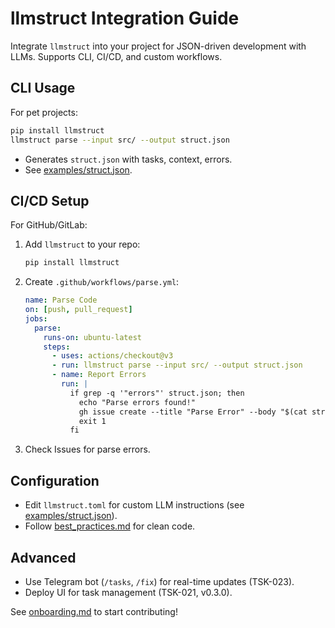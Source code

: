 # llmstruct Integration Guide

Integrate `llmstruct` into your project for JSON-driven development with LLMs. Supports CLI, CI/CD, and custom workflows.

## CLI Usage
For pet projects:
```bash
pip install llmstruct
llmstruct parse --input src/ --output struct.json
```
- Generates `struct.json` with tasks, context, errors.
- See [examples/struct.json](#examples/struct.json).

## CI/CD Setup
For GitHub/GitLab:
1. Add `llmstruct` to your repo:
   ```bash
   pip install llmstruct
   ```
2. Create `.github/workflows/parse.yml`:
   ```yaml
   name: Parse Code
   on: [push, pull_request]
   jobs:
     parse:
       runs-on: ubuntu-latest
       steps:
         - uses: actions/checkout@v3
         - run: llmstruct parse --input src/ --output struct.json
         - name: Report Errors
           run: |
             if grep -q '"errors"' struct.json; then
               echo "Parse errors found!"
               gh issue create --title "Parse Error" --body "$(cat struct.json | jq '.errors')"
               exit 1
             fi
   ```
3. Check Issues for parse errors.

## Configuration
- Edit `llmstruct.toml` for custom LLM instructions (see [examples/struct.json](#examples/struct.json)).
- Follow [best_practices.md](#best_practices.md) for clean code.

## Advanced
- Use Telegram bot (`/tasks`, `/fix`) for real-time updates (TSK-023).
- Deploy UI for task management (TSK-021, v0.3.0).

See [onboarding.md](#onboarding.md) to start contributing!